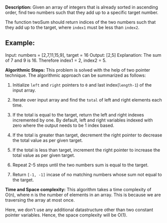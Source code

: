 **Description:**
Given an array of integers that is already sorted in ascending order, find two numbers such that they add up to a specific target number.

The function twoSum should return indices of the two numbers such that they add up to the target, where `index1` must be less than `index2`.

## Example:
Input: numbers = [2,7,11,15,9], target = 16
Output: [2,5]
Explanation: The sum of 7 and 9 is 16. Therefore index1 = 2, index2 = 5.

**Algorithmic Steps:**
This problem is solved with the help of two pointer technique. The algorithmic approach can be summarized as follows: 

1. Initialize `left` and `right` pointers to `0` and last index(`length-1`) of the input array.

2. Iterate over input array and find the `total` of left and right elements each time.

3. If the total is equal to the target, return the left and right indexes incremented by one. By default, left and right variables indexed with zero where the output needs to be 1 index based.

4. If the total is greater than target, decrement the right pointer to decrease the total value as per given target.

5. If the total is less than target, increment the right pointer to increase the total value as per given target.

6. Repeat 2-5 steps until the two numbers sum is equal to the target.

7. Return `[-1, -1]` incase of no matching numbers whose sum not equal to the target.

**Time and Space complexity:**
This algorithm takes a time complexity of O(n), where n is the number of elements in an array. This is because we are traversing the array at most once. 

Here, we don't use any additional datastructure other than two constant pointer variables. Hence, the space complexity will be O(1).